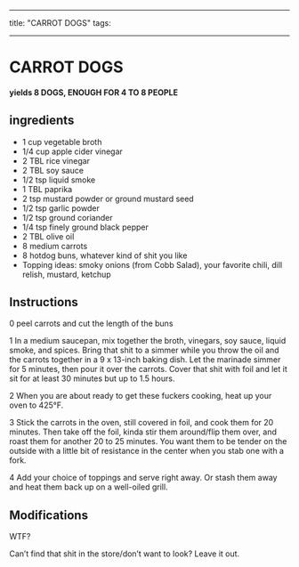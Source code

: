 
---
title: "CARROT DOGS"
tags:

---
# CARROT DOGS



#### yields  8 DOGS, ENOUGH FOR 4 TO 8 PEOPLE


## ingredients
* 1 cup vegetable broth 
* 1/4 cup apple cider vinegar 
* 2 TBL rice vinegar 
* 2 TBL soy sauce 
* 1/2 tsp liquid smoke 
* 1 TBL paprika 
* 2 tsp mustard powder or ground mustard seed 
* 1/2 tsp garlic powder 
* 1/2 tsp ground coriander 
* 1/4 tsp finely ground black pepper 
* 2 TBL olive oil 
* 8 medium carrots 
* 8 hotdog buns, whatever kind of shit you like 
* Topping ideas: smoky onions (from Cobb Salad), your favorite chili, dill relish, mustard, ketchup 



## Instructions
0 peel carrots and cut the length of the buns

1 In a medium saucepan, mix together the broth, vinegars, soy sauce, liquid smoke, and spices. Bring that shit to a simmer while you throw the oil and the carrots together in a 9 x 13-inch baking dish. Let the marinade simmer for 5 minutes, then pour it over the carrots. Cover that shit with foil and let it sit for at least 30 minutes but up to 1.5 hours.

2 When you are about ready to get these fuckers cooking, heat up your oven to 425°F.

3 Stick the carrots in the oven, still covered in foil, and cook them for 20 minutes. Then take off the foil, kinda stir them around/flip them over, and roast them for another 20 to 25 minutes. You want them to be tender on the outside with a little bit of resistance in the center when you stab one with a fork.

4 Add your choice of toppings and serve right away. Or stash them away and heat them back up on a well-oiled grill.



## Modifications
WTF?

 Can’t find that shit in the store/don’t want to look? Leave it out.




